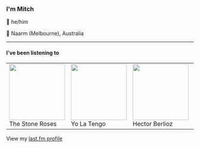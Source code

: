 <article><h3>I&#x27;m Mitch</h3><section><p>👨 he/him</p><p>📍 Naarm (Melbourne), Australia</p></section><hr/><section><h4>I&#x27;ve been listening to</h4><table><tbody><td><img src="https://lastfm.freetls.fastly.net/i/u/174s/f07a5a1e86624b3cb8ec76543b9863d7.png" height="150px" alt="" role="presentation"/><br/>The Stone Roses</td><td><img src="https://lastfm.freetls.fastly.net/i/u/174s/a073ac85e2fb427e99cb2d154af8935b.png" height="150px" alt="" role="presentation"/><br/>Yo La Tengo</td><td><img src="https://lastfm.freetls.fastly.net/i/u/174s/3ed64658f313367895e2ddd51ae16cdf.png" height="150px" alt="" role="presentation"/><br/>Hector Berlioz</td><td><img src="" height="150px" alt="" role="presentation"/><br/>Nanou ASMR</td><td><img src="https://lastfm.freetls.fastly.net/i/u/174s/b78090cb9f4aa7b1e54ffd71c65baabf.png" height="150px" alt="" role="presentation"/><br/>Cass McCombs</td></tbody></table><span>View my <a href="https://www.last.fm/user/my-slab">last.fm profile</a></span></section></article>